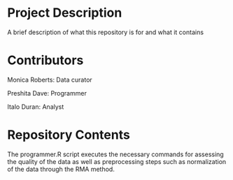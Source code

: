 # Project Description

A brief description of what this repository is for and what it contains

# Contributors

Monica Roberts: Data curator

Preshita Dave: Programmer

Italo Duran: Analyst

# Repository Contents

The programmer.R script executes the necessary commands for assessing the quality of the data as well as preprocessing steps such as normalization of the data through the RMA method. 
